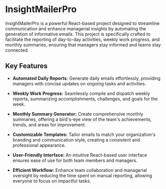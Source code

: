 # InsightMailerPro

InsightMailerPro is a powerful React-based project designed to streamline communication and enhance managerial insights by automating the generation of informative emails. This project is specifically crafted to facilitate the reporting of day-to-day activities, weekly work progress, and monthly summaries, ensuring that managers stay informed and teams stay connected.

## Key Features

- **Automated Daily Reports:** Generate daily emails effortlessly, providing managers with concise updates on ongoing tasks and activities.

- **Weekly Work Progress:** Seamlessly compile and dispatch weekly reports, summarizing accomplishments, challenges, and goals for the week.

- **Monthly Summary Generator:** Create comprehensive monthly summaries, offering a bird's-eye view of the team's achievements, trends, and areas for improvement.

- **Customizable Templates:** Tailor emails to match your organization's branding and communication style, creating a consistent and professional appearance.

- **User-Friendly Interface:** An intuitive React-based user interface ensures ease of use for both team members and managers.

- **Efficient Workflow:** Enhance team collaboration and managerial oversight by reducing the time spent on manual reporting, allowing everyone to focus on impactful tasks.
